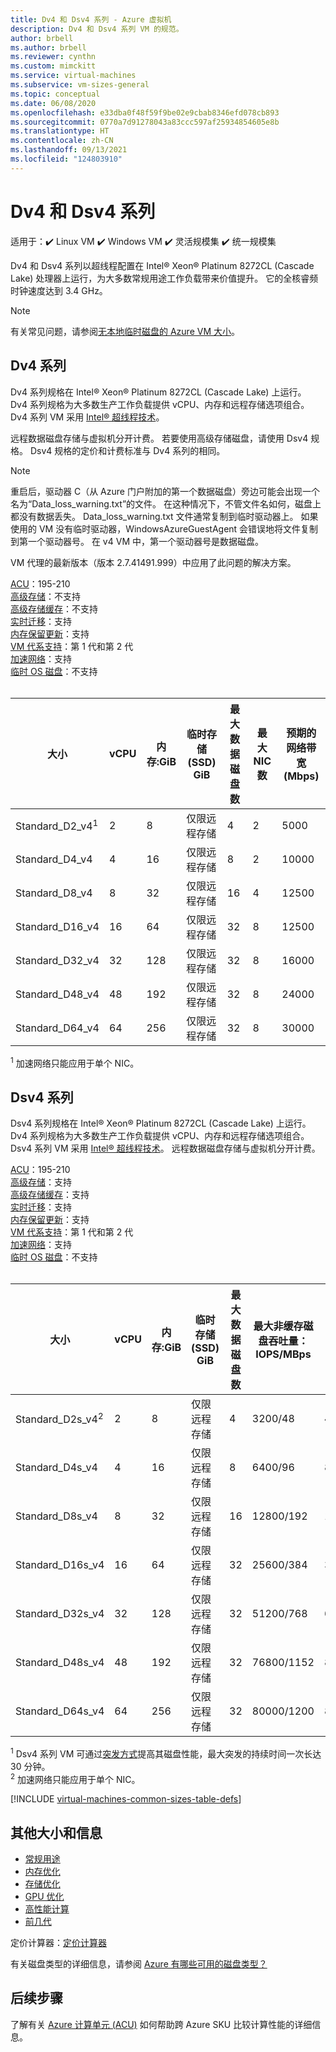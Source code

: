 ```yaml
---
title: Dv4 和 Dsv4 系列 - Azure 虚拟机
description: Dv4 和 Dsv4 系列 VM 的规范。
author: brbell
ms.author: brbell
ms.reviewer: cynthn
ms.custom: mimckitt
ms.service: virtual-machines
ms.subservice: vm-sizes-general
ms.topic: conceptual
ms.date: 06/08/2020
ms.openlocfilehash: e33dba0f48f59f9be02e9cbab8346efd078cb893
ms.sourcegitcommit: 0770a7d91278043a83ccc597af25934854605e8b
ms.translationtype: HT
ms.contentlocale: zh-CN
ms.lasthandoff: 09/13/2021
ms.locfileid: "124803910"
---
```

# <a name="dv4-and-dsv4-series"></a>Dv4 和 Dsv4 系列

适用于：:heavy_check_mark: Linux VM :heavy_check_mark: Windows VM :heavy_check_mark: 灵活规模集 :heavy_check_mark: 统一规模集

Dv4 和 Dsv4 系列以超线程配置在 Intel&reg; Xeon&reg; Platinum 8272CL (Cascade Lake) 处理器上运行，为大多数常规用途工作负载带来价值提升。 它的全核睿频时钟速度达到 3.4 GHz。 

> [!NOTE]
> 有关常见问题，请参阅[无本地临时磁盘的 Azure VM 大小](azure-vms-no-temp-disk.yml)。

## <a name="dv4-series"></a>Dv4 系列

Dv4 系列规格在 Intel&reg; Xeon&reg; Platinum 8272CL (Cascade Lake) 上运行。 Dv4 系列规格为大多数生产工作负载提供 vCPU、内存和远程存储选项组合。 Dv4 系列 VM 采用 [Intel&reg; 超线程技术](https://www.intel.com/content/www/us/en/architecture-and-technology/hyper-threading/hyper-threading-technology.html)。

远程数据磁盘存储与虚拟机分开计费。 若要使用高级存储磁盘，请使用 Dsv4 规格。 Dsv4 规格的定价和计费标准与 Dv4 系列的相同。

> [!NOTE]
> 重启后，驱动器 C（从 Azure 门户附加的第一个数据磁盘）旁边可能会出现一个名为“Data_loss_warning.txt”的文件。 在这种情况下，不管文件名如何，磁盘上都没有数据丢失。 Data_loss_warning.txt 文件通常复制到临时驱动器上。 如果使用的 VM 没有临时驱动器，WindowsAzureGuestAgent 会错误地将文件复制到第一个驱动器号。 在 v4 VM 中，第一个驱动器号是数据磁盘。
>
> VM 代理的最新版本（版本 2.7.41491.999）中应用了此问题的解决方案。

[ACU](acu.md)：195-210<br>
[高级存储](premium-storage-performance.md)：不支持<br>
[高级存储缓存](premium-storage-performance.md)：不支持<br>
[实时迁移](maintenance-and-updates.md)：支持<br>
[内存保留更新](maintenance-and-updates.md)：支持<br>
[VM 代系支持](generation-2.md)：第 1 代和第 2 代<br>
[加速网络](../virtual-network/create-vm-accelerated-networking-cli.md)：支持 <br>
[临时 OS 磁盘](ephemeral-os-disks.md)：不支持 <br>
<br>

| 大小 | vCPU | 内存:GiB | 临时存储 (SSD) GiB | 最大数据磁盘数 | 最大 NIC 数|预期的网络带宽 (Mbps) |
|---|---|---|---|---|---|---|
| Standard_D2_v4<sup>1</sup> | 2 | 8 | 仅限远程存储 | 4 | 2|5000 |
| Standard_D4_v4 | 4 | 16  | 仅限远程存储 | 8 | 2|10000 |
| Standard_D8_v4 | 8 | 32 | 仅限远程存储 | 16 | 4|12500 |
| Standard_D16_v4 | 16 | 64 | 仅限远程存储 | 32 | 8|12500 |
| Standard_D32_v4 | 32 | 128 | 仅限远程存储 | 32 | 8|16000 |
| Standard_D48_v4 | 48 | 192 | 仅限远程存储 | 32 | 8|24000 |
| Standard_D64_v4 | 64 | 256 | 仅限远程存储 | 32 | 8|30000 |

<sup>1</sup> 加速网络只能应用于单个 NIC。 


## <a name="dsv4-series"></a>Dsv4 系列

Dsv4 系列规格在 Intel&reg; Xeon&reg; Platinum 8272CL (Cascade Lake) 上运行。 Dv4 系列规格为大多数生产工作负载提供 vCPU、内存和远程存储选项组合。 Dsv4 系列 VM 采用 [Intel&reg; 超线程技术](https://www.intel.com/content/www/us/en/architecture-and-technology/hyper-threading/hyper-threading-technology.html)。 远程数据磁盘存储与虚拟机分开计费。

[ACU](acu.md)：195-210<br>
[高级存储](premium-storage-performance.md)：支持<br>
[高级存储缓存](premium-storage-performance.md)：支持<br>
[实时迁移](maintenance-and-updates.md)：支持<br>
[内存保留更新](maintenance-and-updates.md)：支持<br>
[VM 代系支持](generation-2.md)：第 1 代和第 2 代<br>
[加速网络](../virtual-network/create-vm-accelerated-networking-cli.md)：支持<br>
[临时 OS 磁盘](ephemeral-os-disks.md)：不支持 <br>
<br>

| 大小 | vCPU | 内存:GiB | 临时存储 (SSD) GiB | 最大数据磁盘数 | 最大非缓存磁盘吞吐量：IOPS/MBps | 最大突发非缓存磁盘吞吐量：IOPS/MBps<sup>1</sup> | 最大 NIC 数|预期的网络带宽 (Mbps) |
|---|---|---|---|---|---|---|---|---|
| Standard_D2s_v4<sup>2</sup> | 2 | 8  | 仅限远程存储 | 4 | 3200/48 | 4000/200 |2|5000 |
| Standard_D4s_v4 | 4 | 16 | 仅限远程存储 | 8 | 6400/96 | 8000/200 |2|10000 |
| Standard_D8s_v4 | 8 | 32 | 仅限远程存储 | 16 | 12800/192 | 16000/400 |4|12500 |
| Standard_D16s_v4 | 16 | 64  | 仅限远程存储 | 32 | 25600/384 | 32000/800 |8|12500 |
| Standard_D32s_v4 | 32 | 128 | 仅限远程存储 | 32 | 51200/768 | 64000/1600 |8|16000 |
| Standard_D48s_v4 | 48 | 192 | 仅限远程存储 | 32 | 76800/1152 | 80000/2000 |8|24000 |
| Standard_D64s_v4 | 64 | 256 | 仅限远程存储 | 32 | 80000/1200 | 80000/2000 |8|30000 |

<sup>1</sup> Dsv4 系列 VM 可通过[突发方式](./disk-bursting.md)提高其磁盘性能，最大突发的持续时间一次长达 30 分钟。<br>
<sup>2</sup> 加速网络只能应用于单个 NIC。 

[!INCLUDE [virtual-machines-common-sizes-table-defs](../../includes/virtual-machines-common-sizes-table-defs.md)]

## <a name="other-sizes-and-information"></a>其他大小和信息

- [常规用途](sizes-general.md)
- [内存优化](sizes-memory.md)
- [存储优化](sizes-storage.md)
- [GPU 优化](sizes-gpu.md)
- [高性能计算](sizes-hpc.md)
- [前几代](sizes-previous-gen.md)

定价计算器：[定价计算器](https://azure.microsoft.com/pricing/calculator/)

有关磁盘类型的详细信息，请参阅 [Azure 有哪些可用的磁盘类型？](disks-types.md)

## <a name="next-steps"></a>后续步骤

了解有关 [Azure 计算单元 (ACU)](acu.md) 如何帮助跨 Azure SKU 比较计算性能的详细信息。

